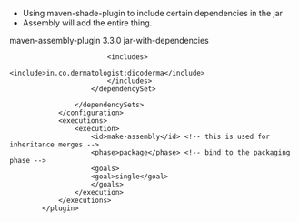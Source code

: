 
* Using maven-shade-plugin to include certain dependencies in the jar
* Assembly will add the entire thing.


<plugin>
				<artifactId>maven-assembly-plugin</artifactId>
				<version>3.3.0</version>
				<configuration>
									<!-- get all project dependencies -->
					<descriptorRefs>
						<descriptorRef>jar-with-dependencies</descriptorRef>
					</descriptorRefs>
					<dependencySets>
						<dependencySet>
      
							<includes>
								<include>in.co.dermatologist:dicoderma</include>
							</includes>
						</dependencySet>
    
					</dependencySets>
				</configuration>
        		<executions>
					<execution>
						<id>make-assembly</id> <!-- this is used for inheritance merges -->
						<phase>package</phase> <!-- bind to the packaging phase -->
						<goals>
						<goal>single</goal>
						</goals>
					</execution>
        		</executions>
      		</plugin>